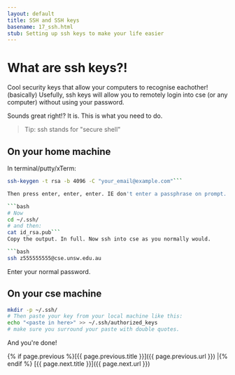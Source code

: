 ```yaml
---
layout: default
title: SSH and SSH keys
basename: 17_ssh.html
stub: Setting up ssh keys to make your life easier
---
```

# What are ssh keys?!

Cool security keys that allow your computers to recognise eachother! (basically)
Usefully, ssh keys will allow you to remotely
login into cse (or any computer) without using your password.

Sounds great right!? It is. This is what you need to do.

> Tip: ssh stands for "secure shell"

## On your home machine

In terminal/putty/xTerm:
```bash
ssh-keygen -t rsa -b 4096 -C "your_email@example.com"```

Then press enter, enter, enter. IE don't enter a passphrase on prompt. You don't need one.

```bash
# Now
cd ~/.ssh/
# and then:
cat id_rsa.pub```
Copy the output. In full. Now ssh into cse as you normally would.

```bash
ssh z555555555@cse.unsw.edu.au
```
Enter your normal password.

## On your cse machine

```bash
mkdir -p ~/.ssh/
# Then paste your key from your local machine like this:
echo "<paste in here>" >> ~/.ssh/authorized_keys
# make sure you surround your paste with double quotes.
```
And you're done!

{% if page.previous %}[{{ page.previous.title }}]({{ page.previous.url }})
\|{% endif %} [{{ page.next.title }}]({{ page.next.url }})
